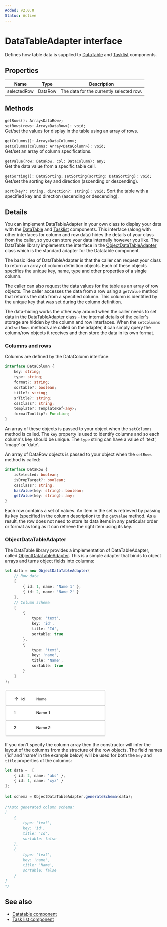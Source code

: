 ```yaml
---
Added: v2.0.0
Status: Active
---
```


# DataTableAdapter interface

Defines how table data is supplied to [DataTable](datatable.component.md)
and [Tasklist](../process-services/task-list.component.md) components.

## Properties

| Name | Type | Description |
| ---- | ---- | ----------- |
| selectedRow | DataRow | The data for the currently selected row. |

## Methods

`getRows(): Array<DataRow>;`<br/>
`setRows(rows: Array<DataRow>): void;`<br/>
Get/set the values for display in the table using an array of rows.

`getColumns(): Array<DataColumn>;`<br/>
`setColumns(columns: Array<DataColumn>): void;`<br/>
Get/set an array of column specifications.

`getValue(row: DataRow, col: DataColumn): any;`<br/>
Get the data value from a specific table cell.

`getSorting(): DataSorting;`
`setSorting(sorting: DataSorting): void;`
Get/set the sorting key and direction (ascending or descending).

`sort(key?: string, direction?: string): void;`
Sort the table with a specified key and direction (ascending or descending).

## Details

You can implement DataTableAdapter in your own class to display your data with the [DataTable](datatable.component.md)
and [Tasklist](../process-services/task-list.component.md) components.
This interface (along with other interfaces for column and row data) hides the details of your class from the caller, so you can store your data internally however you like. The DataTable library implements the interface in the [ObjectDataTableAdapter](#objectdatatableadapter) class which is the standard adapter for the Datatable component.

The basic idea of DataTableAdapter is that the caller can request your class to return an array of column
definition objects. Each of these objects specifies the unique key, name, type and other properties of a single column.

The caller can also request the data values for the table as an array of row objects. The caller accesses the data from a row using a `getValue` method that returns the data from a specified column. This column is identified by the unique key that was set during the column definition.

The data-hiding works the other way around when the caller needs to set data in the DataTableAdapter class - the internal
details of the caller's storage are hidden by the column and row interfaces. When the `setColumns` and `setRows` methods are
called on the adapter, it can simply query the column/row objects it receives and then store the data in its own format.

### Columns and rows

Columns are defined by the DataColumn interface:

```ts
interface DataColumn {
    key: string;
    type: string;
    format?: string;
    sortable?: boolean;
    title?: string;
    srTitle?: string;
    cssClass?: string;
    template?: TemplateRef<any>;
    formatTooltip?: Function;
}
```

An array of these objects is passed to your object when the `setColumns` method is called.  The `key` property is used to identify columns and so each column's key should be unique. The `type` string can have a value of 'text', 'image' or 'date'.

An array of DataRow objects is passed to your object when the `setRows` method is called:

```ts
interface DataRow {
    isSelected: boolean;
    isDropTarget?: boolean;
    cssClass?: string;
    hasValue(key: string): boolean;
    getValue(key: string): any;
}
```

Each row contains a set of values. An item in the set is retrieved by passing its key (specified in the column description) to the `getValue` method. As a result, the row does not need to store its data items in any particular order or format as long as it can retrieve the right item using its key.

### ObjectDataTableAdapter

The DataTable library provides a implementation of DataTableAdapter, called
[ObjectDataTableAdapter](https://github.com/Alfresco/alfresco-ng2-components/blob/master/ng2-components/ng2-alfresco-datatable/src/data/object-datatable-adapter.ts). This is a simple adapter that binds to object arrays and turns object fields into columns:

```ts
let data = new ObjectDataTableAdapter(
    // Row data
    [
        { id: 1, name: 'Name 1' },
        { id: 2, name: 'Name 2' }
    ],
    // Column schema
    [
        { 
            type: 'text', 
            key: 'id', 
            title: 'Id', 
            sortable: true 
        },
        {
            type: 'text', 
            key: 'name', 
            title: 'Name', 
            sortable: true
        }
    ]
);
```

![DataTable demo](../docassets/images/datatable-demo.png)

If you don't specify the column array then the constructor will infer the layout of the columns from
the structure of the row objects. The field names ('id' and 'name' in the example below) will be used
for both the `key` and `title` properties of the columns:

```ts
let data =  [
    { id: 2, name: 'abs' },
    { id: 1, name: 'xyz' }
];

let schema = ObjectDataTableAdapter.generateSchema(data);

/*Auto generated column schema:
[
    { 
        type: 'text', 
        key: 'id', 
        title: 'Id', 
        sortable: false 
    },
    {
        type: 'text', 
        key: 'name', 
        title: 'Name', 
        sortable: false
    }
] 
*/
```

## See also

-   [Datatable component](datatable.component.md)
-   [Task list component](../process-services/task-list.component.md)

